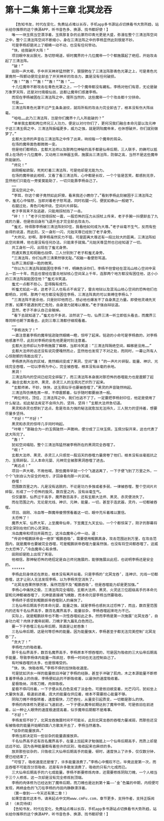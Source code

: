 # 第十二集 第十三章 北冥龙吞
        【告知书友，时代在变化，免费站点难以长存，手机app多书源站点切换看书大势所趋，站长给你推荐的这个换源APP，听书音色多、换源、找书都好使！】
       唯一一块玉佩当空漂浮着，玉佩那复杂的云篆符印青光更是大盛，弥漫在整个三清法阵空间之中，整个三清法阵空间不断缩小，身在三清法阵之中的李杨显然此刻很是不妙。
       可是李杨却是闭上了眼睛一动不动，也没有任何举动。
       “快，给我破开大阵！”
       项羽眼中发出狠光，急切怒喝道，顿时魔界的十几位魔帝一个个都施展起了绝招，开始攻击起了三清法阵。
       “破！”
       田刚一声大喝，手中开天神斧猛然劈下，狠狠劈在了三清法阵那青色光罩之上，可是青色光罩竟然一阵颤动便完全卸去了开天神斧的攻击力，赢是没有任何破损。
       “轰！”“轰！”“轰！”“轰！”“轰！”……
       十几位魔帝不断攻击在青色光罩之上，一个个魔帝都没有藏私，李杨对他们有恩，无论是破万象罗天阵，还是对付南极仙翁，这都让魔帝们感激李杨。
       而现在李杨被困在三清法阵之中，理所当然的，这些魔帝一个个攻击都十分拼命。
       可是……
       三清法阵青色光罩不过产生条条波纹，就将所有的攻击力完全卸去了，根本没有伤大阵丝毫。
       “哈哈……此乃三清法阵，岂是你们魔界十几人所能破的？”
       “单单我玄都和两位师兄三人功力，便足以对付你们了，更何况我们融合本命元婴以及元神于这三清玉佩之中，三清法阵振幅更多，威力之强，就是阴阳魔帝来，也休想破开，你们就别做梦了。”
       玄都大法师的声音在三清法阵之中传了出来，响彻每一个魔帝的耳朵。
       在场的魔帝面色都微微一变。
       但是他们都明白，玄都大法师以及那两位神秘的高手都是仙帝后期，三人联手，的确可以抵得上在场的十几位魔帝，又动用三块神器玉佩，施展出三清法阵，防御之高，当然不是这些魔帝所能破的。
       “师兄！”
       田刚睚眦欲裂，死死盯着三清法阵，可是他却是无能为力。
       在场的魔帝彼此相视，又看了看三清法阵，心中都是长叹，一个个皆是苦笑，都感到无奈，显然他们只能在一旁爱莫能助了，一切只能靠李杨自己了。
       ……
       混沌空间之中，
       “李耳，你这个瘸子竟然如此奸猾，看来我还小瞧你了。”看到李杨此刻被困于三清法阵之中，蚩尤心中恼怒，当即对着老子怒骂道，同时右腿一闪，便犹如泰山一般砸下。
       右腿过处，青色闪电环绕，空间片片碎裂。
       老子李耳来不及逃避，只能用拐杖挡了一击。
       “砰！！！”老子只觉得拐杖一震，一股恐怖的压力从拐杖上传来，老子手腕一抖便卸去了九成的力量，但是依旧身形飞退开去才完全卸去攻击力。
       “蚩尤，待得那李杨被三清法阵封印住，我看他如何成为大尊。”老子丝毫不生气，反而有些自得的说道，而此刻，又一身形一闪，元始天尊已经到了老子身旁。
       “大师兄，妙啊，那李杨虽然实力不错，可是距离大尊还有一段比较大的距离，三清法阵如此空间束缚，他也是没有任何办法，只能束手就擒。”元始天尊显然也已经知道了一切。
       共工身形一闪，出现在了蚩尤身旁。
       而通天教主和祝融也战停，二人分别到了老子和蚩尤身旁。
       “三清法阵，你们仙界三清果然够无耻。”祝融一看便怒骂道。
       仙界三清却是一脸的微笑。
       “你以为三清法阵就能困住李杨？哼，明确告诉你们，李杨不但曾经在混沌山核心空间中呆上一百一十年，而且也曾经在雷炎地狱核心空间呆上千年，连那两个地方都没有困住他，这小小的三清法阵就能困住他？”蚩尤冷笑道。
       蚩尤一点都不担心，显得胸有成竹。
       听蚩尤如此一说，这老子三人也有点不肯定了，雷炎地狱以及混沌山核心空间的恐怖他们也都明白，对啊，那两个地方都没有困住李杨，三清法阵真的可以束缚住李杨么？
       “三清法阵不是杀他，只是封印他而已，想必他也爆发不了自身真正力量。即使他灵魂先天厉害，如果不是遇到死亡危险，自身潜力就难以爆发。”老子强自辩驳道。
       显然，老子不承认自己会输掉。
       “看下去就知道了。”蚩尤也不多说，淡然说了一句，仙界三清一听立即低头看去，而魔界三尊同样也朝下面看去，此刻三尊三清都仔细观看着。
       ……
       “李杨消失了！”
       一直注意着李杨的魔帝铭逊陡然眼睛一瞪，惊呼了起来。铭逊的小命可是李杨救的，对李杨他感激不尽，此刻对李杨的安危他更是时刻注意着。
       玄都大法师却以为李杨施展了瞬移，当即冷笑道：“三清法阵隔绝空间，瞬移是没用……”
       玄都大法师的话还没有说完便嘎然而止，显然他也发现了不对之处，而同时，一幕让所有人心惊胆颤的场面出现了。
       李杨原先所在的区域，竟然瞬间变成了黑洞，空间“蓬！”的一声片片碎裂，能量、神识、光线完全吞噬，一切以李杨为中心，完全被吞噬，根本没有丝毫的余地。
       黑洞！
       三清法阵内的空间已经完全碎裂了，而三清法阵本身面对那恐怖的吞噬能力也是震颤了起来，融合玄都大法师、黑灵、赤灵三人的玉佩光芒炽烈了起来。
       “玄都师弟，不妙，快快，这玉佩似乎也要被吞噬了。”黑灵的声音陡然响起。
       三清法阵仿佛危房一样，不停震颤着，似乎随时都要崩溃一般。
       “两位师兄，顶住，三清法阵之中，我们也逃不了了。一定要把李杨封印住，他定是使用了什么秘法，如此秘法肯定不会持久的，坚持，坚持！”玄都大法师急切道。
       黑灵和赤灵也想到了这点，愈是攻击力强的秘法就愈加无法持久，三人努力的坚持着，想要尽量多坚持。
       “不好！”“不好！”
       黑灵和赤灵的惊呼几乎同时响起。
       “咔嚓！”那融合为一的玉佩陡然一声脆响，便分成了三块玉佩，玉佩分裂开来，这也代表了这大阵完了。
       “轰！”
       犹如空间塌陷，整个三清法阵猛然被李杨所在的黑洞完全吞噬了。
       “啊！”
       玄都大法师、黑灵、赤灵三人只感觉一股滔天的吞噬力量席卷了他们，根本没有丝毫抵抗之力，玉佩碎裂，三人本命元婴、元神完全被那黑洞吞噬了进去。
       “离远点！”
       项羽一声大喝，不用他喊，那些魔帝早就一个个飞速逃离了，一下子便飞到了万里之外，一个个飞到自认为安全的地方，才回身看向那一片区域。
       吞噬！
       范围数百里之内，凡是没有逃脱的，不论是功力多强或者多弱，一律被吞噬，整个空间片片碎裂，形成了一个恐怖的旋风，数百里之内，没有丝毫生气。
       仅仅霎那，仙界过千高手，魔界数百高手，还有玄都大法师、黑灵、赤灵便消失了。
       而在范围之内，无论是光线、神识、元神，能量，一切，甚至于连武器，灵丹，一切都被吞噬。
       项羽、田刚、冷血等一群魔帝傻愣愣看着这一切，眼中充斥着难以置信。
       太恐怖了！
       魔界大军、仙界大军，上至魔帝仙帝，下至魔王九天玄仙，一个个都惊呆了，刚才的那幕将完全深刻在他们的心灵深处。
       冷血魔帝和项羽并肩而立，这冷血魔帝心中一动，道：
       “传说中鲲鹏妖帝会一绝学‘鲲鹏吞吸’，需要使用鲲鹏真身，攻击范围达到万里，在攻击范围内，就是魔帝也要被完全吞噬，可是鲲鹏妖帝吞噬力量虽然强，也没有将空间都吞噬了。这威力太恐怖了。”冷血魔帝心有余悸。
       田刚却是脸上出现了笑容。
       他相信，那神秘恐怖的绝招定是自己师兄施展的，能够施展出此招，也说明李杨还是安全的。
       ******
       李杨此刻身体还在原处，根本没有离开丝毫。只是李杨的‘北冥龙吞’，连神识、光线一切都吞噬，这才让别人无法发现李杨，以为李杨凭空消失了。
       “北冥龙吞果然够厉害，虽然范围不及‘鲲鹏吞吸’，但是吞噬能力却是更加强。”
       李杨心中痛快之极，三清法阵完全塌陷，玄都大法师、黑灵、火灵这三位超级高手的本命元婴和元神都被吞噬了，元神是直接魂飞魄散，而本命元婴李杨当然要吸收。
       李杨终于感受到鲲鹏妖帝吞噬别人的痛快了。
       三名仙帝后期高手的本命元婴，能量之强，就是李杨也感到太过恐怖了，而且，数百里范围内的还有千名仙界高手，数百名魔界高手，能量驳杂，李杨吞噬起来吃力不已。
       实际上，就是鲲鹏妖帝也不敢一次性吞噬如此之多。然而李杨是第一次施展‘北冥龙吞’，自身功力呢？肉体才魔帝前期，刀魄才第九篇乳白色而已。
       要一下子吞噬三名仙帝后期，简直是让蛇吞象！
       三名仙帝后期，这是何等恐怖的能量。因为能量强大，李杨甚至于都无法完美控制‘北冥龙吞’了。
       “贪大了！”
       李杨吃力的吸收着。
       那千名仙界高手，数百名魔界高手，李杨原本不想吞噬的，可是因为吸收的三大仙帝后期高手能量，导致李杨体内能量一阵疯狂，李杨一时间也无法控制自己了。
       有时候吞噬的太多，也是很难受的。
       “快，快，快吸收啊。”李杨不停的加快吸收速度。
       可是犹如洪水一样的能量依旧冲破了李杨的经脉，甚至于冲破了肌肉，木之本源能量不断修复着李杨身上的伤痕，李杨便如此的不断吸收着，以最快的速度吸收着。
       星极吸纳，淬炼刀魄，肉体吸收。
       星极不停闪烁着，一下子便从乳白色变成了淡金色，可是依旧蜕变着，光芒闪闪，犹如坐上大量快车道，极速前进着，庞大的能量在供应着，根本不需要担心能量不够。
       阴阳刀魄不停旋转着，速度极快，刀芒吞吐，从量变引起质变，一切都是那么的快。
       李杨的肉体修为更是以飞速前进，一下子便从魔帝前期达到了魔帝中期，可是依旧在前进着，以一种让人眼馋的速度极速提高着，似乎魔帝后期都不是难事。
       “不好！”
       李杨发现不妙了，北冥龙吞施展时间不可能长，此刻北冥龙吞的吞噬力量减弱，而那些还没有被吸收的能量开始朝四面八方散发开去了，李杨当然着急。
       “驳杂的能量放弃。”
       李杨当即决定将一些驳杂的能量直接放弃。
       千名仙界高手还有百名魔界高手，在量上加起来才勉强抵上一个仙帝后期高手，而质上却是远远不如，因为各种能量都有着些许的区别，吸收起来也麻烦的多。
       放弃那些驳杂的，只吸收三大仙帝后期高手的能量，顿时，速度快上了许多，仅仅数分钟，便已经结束了。
       “可惜了，吸收速度还是慢了，许多能量浪费了。”李杨心中慨叹不已，毕竟这是第一次，而且吞噬不可能百分百吸收，还是有许多散发浪费了，吸收的只有六七成而已。
       三大仙帝后期高手的六七成能量。李杨不断要修炼肉体，还需要修炼阴阳刀魄，一个人相当于三个人修炼，这一次却是没有完全修炼到顶端。
       李杨的肉体修为已经达到了魔帝后期，而刀魄也是达到第十篇——‘金’色篇的中期，内视便可发现，两柄金色的飞刀在李杨的丹田内静静漂浮着。
       （第一章到~~~今天还有第二章！）
       如果您喜欢这本书，请来起点中文网www.cmFu.com，章节更多，支持作者，支持正版阅读！（未完待续）
       【告知书友，时代在变化，免费站点难以长存，手机app多书源站点切换看书大势所趋，站长给你推荐的这个换源APP，听书音色多、换源、找书都好使！】